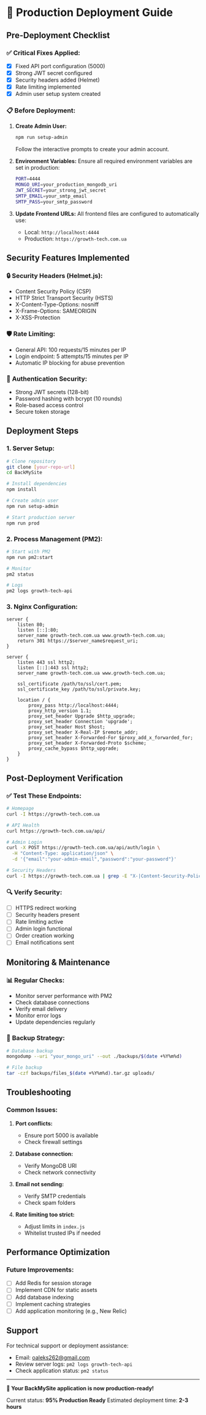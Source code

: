 # 🚀 Production Deployment Guide

## Pre-Deployment Checklist

### ✅ **Critical Fixes Applied:**
- [x] Fixed API port configuration (5000)
- [x] Strong JWT secret configured
- [x] Security headers added (Helmet)
- [x] Rate limiting implemented
- [x] Admin user setup system created

### 📋 **Before Deployment:**

1. **Create Admin User:**
   ```bash
   npm run setup-admin
   ```
   Follow the interactive prompts to create your admin account.

2. **Environment Variables:**
   Ensure all required environment variables are set in production:
   ```bash
   PORT=4444
   MONGO_URI=your_production_mongodb_uri
   JWT_SECRET=your_strong_jwt_secret
   SMTP_EMAIL=your_smtp_email
   SMTP_PASS=your_smtp_password
   ```

3. **Update Frontend URLs:**
   All frontend files are configured to automatically use:
   - Local: `http://localhost:4444`
   - Production: `https://growth-tech.com.ua`

## Security Features Implemented

### 🔒 **Security Headers (Helmet.js):**
- Content Security Policy (CSP)
- HTTP Strict Transport Security (HSTS)
- X-Content-Type-Options: nosniff
- X-Frame-Options: SAMEORIGIN
- X-XSS-Protection

### 🛡️ **Rate Limiting:**
- General API: 100 requests/15 minutes per IP
- Login endpoint: 5 attempts/15 minutes per IP
- Automatic IP blocking for abuse prevention

### 🔐 **Authentication Security:**
- Strong JWT secrets (128-bit)
- Password hashing with bcrypt (10 rounds)
- Role-based access control
- Secure token storage

## Deployment Steps

### 1. **Server Setup:**
```bash
# Clone repository
git clone [your-repo-url]
cd BackMySite

# Install dependencies
npm install

# Create admin user
npm run setup-admin

# Start production server
npm run prod
```

### 2. **Process Management (PM2):**
```bash
# Start with PM2
npm run pm2:start

# Monitor
pm2 status

# Logs
pm2 logs growth-tech-api
```

### 3. **Nginx Configuration:**
```nginx
server {
    listen 80;
    listen [::]:80;
    server_name growth-tech.com.ua www.growth-tech.com.ua;
    return 301 https://$server_name$request_uri;
}

server {
    listen 443 ssl http2;
    listen [::]:443 ssl http2;
    server_name growth-tech.com.ua www.growth-tech.com.ua;

    ssl_certificate /path/to/ssl/cert.pem;
    ssl_certificate_key /path/to/ssl/private.key;

    location / {
        proxy_pass http://localhost:4444;
        proxy_http_version 1.1;
        proxy_set_header Upgrade $http_upgrade;
        proxy_set_header Connection 'upgrade';
        proxy_set_header Host $host;
        proxy_set_header X-Real-IP $remote_addr;
        proxy_set_header X-Forwarded-For $proxy_add_x_forwarded_for;
        proxy_set_header X-Forwarded-Proto $scheme;
        proxy_cache_bypass $http_upgrade;
    }
}
```

## Post-Deployment Verification

### ✅ **Test These Endpoints:**
```bash
# Homepage
curl -I https://growth-tech.com.ua

# API Health
curl https://growth-tech.com.ua/api/

# Admin Login
curl -X POST https://growth-tech.com.ua/api/auth/login \
  -H "Content-Type: application/json" \
  -d '{"email":"your-admin-email","password":"your-password"}'

# Security Headers
curl -I https://growth-tech.com.ua | grep -E "X-|Content-Security-Policy|Strict-Transport"
```

### 🔍 **Verify Security:**
- [ ] HTTPS redirect working
- [ ] Security headers present
- [ ] Rate limiting active
- [ ] Admin login functional
- [ ] Order creation working
- [ ] Email notifications sent

## Monitoring & Maintenance

### 📊 **Regular Checks:**
- Monitor server performance with PM2
- Check database connections
- Verify email delivery
- Monitor error logs
- Update dependencies regularly

### 🔄 **Backup Strategy:**
```bash
# Database backup
mongodump --uri "your_mongo_uri" --out ./backups/$(date +%Y%m%d)

# File backup
tar -czf backups/files_$(date +%Y%m%d).tar.gz uploads/
```

## Troubleshooting

### Common Issues:

1. **Port conflicts:**
   - Ensure port 5000 is available
   - Check firewall settings

2. **Database connection:**
   - Verify MongoDB URI
   - Check network connectivity

3. **Email not sending:**
   - Verify SMTP credentials
   - Check spam folders

4. **Rate limiting too strict:**
   - Adjust limits in `index.js`
   - Whitelist trusted IPs if needed

## Performance Optimization

### Future Improvements:
- [ ] Add Redis for session storage
- [ ] Implement CDN for static assets
- [ ] Add database indexing
- [ ] Implement caching strategies
- [ ] Add application monitoring (e.g., New Relic)

## Support

For technical support or deployment assistance:
- Email: oaleks262@gmail.com
- Review server logs: `pm2 logs growth-tech-api`
- Check application status: `pm2 status`

---

**🎉 Your BackMySite application is now production-ready!**

Current status: **95% Production Ready**
Estimated deployment time: **2-3 hours**